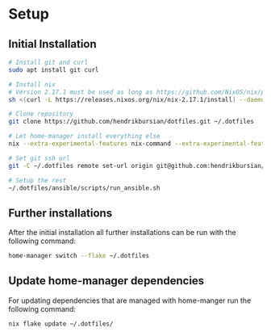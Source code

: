# Setup

## Initial Installation

```bash
# Install git and curl
sudo apt install git curl

# Install nix
# Version 2.17.1 must be used as long as https://github.com/NixOS/nix/pull/9723 is not merged (Bug in `config.lib.file.mkOutOfStoreSymlink`)
sh <(curl -L https://releases.nixos.org/nix/nix-2.17.1/install) --daemon

# Clone repository
git clone https://github.com/hendrikbursian/dotfiles.git ~/.dotfiles

# Let home-manager install everything else
nix --extra-experimental-features nix-command --extra-experimental-features flakes run home-manager/master -- init --switch ~/.dotfiles/

# Set git ssh url
git -C ~/.dotfiles remote set-url origin git@github.com:hendrikbursian/dotfiles.git

# Setup the rest
~/.dotfiles/ansible/scripts/run_ansible.sh
```

## Further installations
After the initial installation all further installations can be run with the following command:
```bash
home-manager switch --flake ~/.dotfiles
```

## Update home-manager dependencies
For updating dependencies that are managed with home-manger run the following command:
```bash
nix flake update ~/.dotfiles/
```
